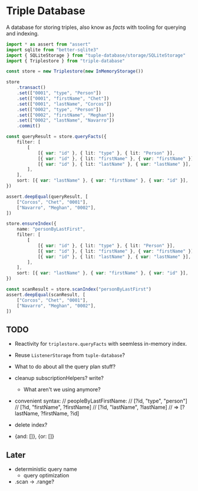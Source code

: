 # Triple Database

A database for storing triples, also know as *facts* with tooling for querying and indexing.

```ts
import * as assert from "assert"
import sqlite from "better-sqlite3"
import { SQLiteStorage } from "tuple-database/storage/SQLiteStorage"
import { Triplestore } from "triple-database"

const store = new Triplestore(new InMemoryStorage())

store
	.transact()
	.set(["0001", "type", "Person"])
	.set(["0001", "firstName", "Chet"])
	.set(["0001", "lastName", "Corcos"])
	.set(["0002", "type", "Person"])
	.set(["0002", "firstName", "Meghan"])
	.set(["0002", "lastName", "Navarro"])
	.commit()

const queryResult = store.queryFacts({
	filter: [
		[
			[{ var: "id" }, { lit: "type" }, { lit: "Person" }],
			[{ var: "id" }, { lit: "firstName" }, { var: "firstName" }],
			[{ var: "id" }, { lit: "lastName" }, { var: "lastName" }],
		],
	],
	sort: [{ var: "lastName" }, { var: "firstName" }, { var: "id" }],
})

assert.deepEqual(queryResult, [
	["Corcos", "Chet", "0001"],
	["Navarro", "Meghan", "0002"],
])

store.ensureIndex({
	name: "personByLastFirst",
	filter: [
		[
			[{ var: "id" }, { lit: "type" }, { lit: "Person" }],
			[{ var: "id" }, { lit: "firstName" }, { var: "firstName" }],
			[{ var: "id" }, { lit: "lastName" }, { var: "lastName" }],
		],
	],
	sort: [{ var: "lastName" }, { var: "firstName" }, { var: "id" }],
})

const scanResult = store.scanIndex("personByLastFirst")
assert.deepEqual(scanResult, [
	["Corcos", "Chet", "0001"],
	["Navarro", "Meghan", "0002"],
])
```

## TODO

- Reactivity for `triplestore.queryFacts` with seemless in-memory index.
- Reuse `ListenerStorage` from `tuple-database`?
- What to do about all the query plan stuff?

- cleanup
	subscriptionHelpers?
	write?
	- What aren't we using anymore?

- convenient syntax:
	// peopleByLastFirstName:
	// [?id, "type", "person"]
	// [?id, "firstName", ?firstName]
	// [?id, "lastName", ?lastName]
	// => [?lastName, ?firstName, ?id]

- delete index?
- {and: []}, {or: []}

## Later
- deterministic query name
	- query optimization
- .scan -> .range?